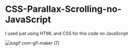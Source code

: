 # CSS-Parallax-Scrolling-no-JavaScript
I used just using HTML and CSS for this code no JavaScript

![ezgif com-gif-maker (7)](https://user-images.githubusercontent.com/60861872/161464023-dc6feb82-23f4-4e17-81ba-a67eff0a4f08.gif)
